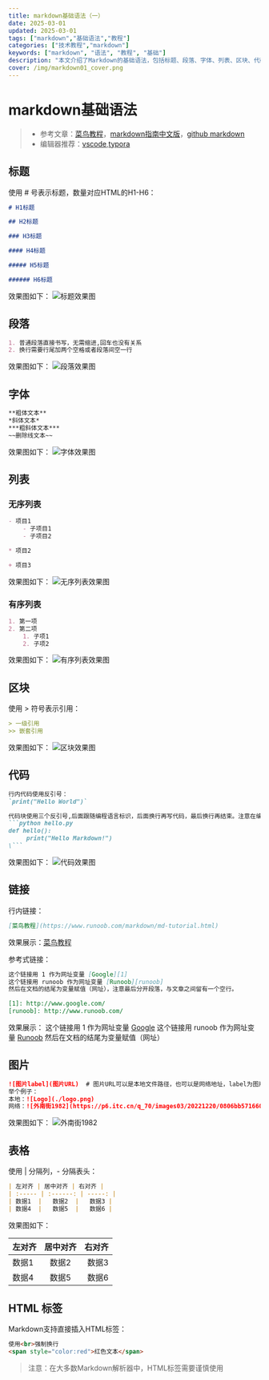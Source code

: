```yaml
---
title: markdown基础语法（一）
date: 2025-03-01
updated: 2025-03-01
tags: ["markdown","基础语法","教程"]
categories: ["技术教程","markdown"]
keywords: ["markdown", "语法", "教程", "基础"]
description: "本文介绍了Markdown的基础语法，包括标题、段落、字体、列表、区块、代码、链接、图片、表格和HTML标签的使用方法。"
cover: /img/markdown01_cover.png
---
```


# markdown基础语法

> - 参考文章：[菜鸟教程](https://www.runoob.com/markdown/md-tutorial.html)，[markdown指南中文版](https://www.markdown.xyz/basic-syntax/)，[github markdown](https://docs.github.com/cn/get-started/writing-on-github/getting-started-with-writing-and-formatting-on-github/basic-writing-and-formatting-syntax)
> - 编辑器推荐：[vscode](https://code.visualstudio.com/),[typora](https://typora.io/)

## 标题

使用 # 号表示标题，数量对应HTML的H1-H6：

```markdown
# H1标题

## H2标题

### H3标题

#### H4标题

##### H5标题

###### H6标题
```

效果图如下：
![标题效果图](标题.png)

## 段落

```markdown
1. 普通段落直接书写，无需缩进,回车也没有关系
2. 换行需要行尾加两个空格或者段落间空一行
```

效果图如下：
![段落效果图](段落.png)

## 字体

```markdown
**粗体文本**  
*斜体文本*  
***粗斜体文本***  
~~删除线文本~~  
```

效果图如下：
![字体效果图](字体.png)

## 列表

### 无序列表

```markdown
- 项目1
    - 子项目1
    - 子项目2

* 项目2

+ 项目3
```

效果图如下：
![无序列表效果图](无序列表.png)

### 有序列表

```markdown
1. 第一项
2. 第二项
    1. 子项1
    2. 子项2
```

效果图如下：
![有序列表效果图](有序列表.png)

## 区块

使用 > 符号表示引用：

```markdown
> 一级引用
>> 嵌套引用
```

效果图如下：
![区块效果图](区块.png)

## 代码

```markdown
行内代码使用反引号：
`print("Hello World")`

代码块使用三个反引号,后面跟随编程语言标识，后面换行再写代码，最后换行再结束。注意在编程语言表示后面添加文件名称
```python hello.py
def hello():
     print("Hello Markdown!")
\```
```

效果图如下：
![代码效果图](代码.png)

## 链接

行内链接：
```markdown
[菜鸟教程](https://www.runoob.com/markdown/md-tutorial.html)
```

效果展示：[菜鸟教程](https://www.runoob.com/markdown/md-tutorial.html)

参考式链接：
```markdown
这个链接用 1 作为网址变量 [Google][1]
这个链接用 runoob 作为网址变量 [Runoob][runoob]
然后在文档的结尾为变量赋值（网址），注意最后分开段落，与文章之间留有一个空行。

[1]: http://www.google.com/
[runoob]: http://www.runoob.com/

```
效果展示：
这个链接用 1 作为网址变量 [Google][1]
这个链接用 runoob 作为网址变量 [Runoob][runoob]
然后在文档的结尾为变量赋值（网址）

[1]: http://www.google.com/
[runoob]: http://www.runoob.com/

## 图片

```markdown
![图片label](图片URL)  # 图片URL可以是本地文件路径，也可以是网络地址，label为图片的描述
举个例子：
本地：![Logo](./logo.png)
网络：![外南街1982](https://p6.itc.cn/q_70/images03/20221220/0806bb5716604a51a0d092dc03ef9a5a.jpeg)
```

效果图如下：
![外南街1982](https://p6.itc.cn/q_70/images03/20221220/0806bb5716604a51a0d092dc03ef9a5a.jpeg)

## 表格

使用 | 分隔列，- 分隔表头：

```markdown
| 左对齐 | 居中对齐 | 右对齐 |
| :----- | :------: | -----: |
| 数据1  |   数据2  |   数据3 |
| 数据4  |   数据5  |   数据6 |
```

效果图如下：

| 左对齐 | 居中对齐 | 右对齐 |
| :----- | :------: | -----: |
| 数据1  |   数据2  |   数据3 |
| 数据4  |   数据5  |   数据6 |

## HTML 标签

Markdown支持直接插入HTML标签：

```markdown
使用<br>强制换行  
<span style="color:red">红色文本</span>
```

> 注意：在大多数Markdown解析器中，HTML标签需要谨慎使用